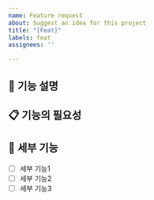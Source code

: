 ```yaml
---
name: Feature request
about: Suggest an idea for this project
title: "[Feat]"
labels: feat
assignees: ''

---
```


## 🌟 기능 설명
<!-- 제안하려는 기능에 대해 설명해 주세요. -->


## 📋 기능의 필요성
<!-- 기능의 필요성이나 이를 통해 해결하려는 문제를 설명해주세요. -->
<!-- 예: 현재 파일 업로드가 복잡하여 사용자 편의성이 떨어집니다. -->



## 🎯 세부 기능
<!-- 어떤 세부 기능을 구현할 것인지 설명해 주세요. -->

- [ ] 세부 기능1
- [ ] 세부 기능2
- [ ] 세부 기능3
